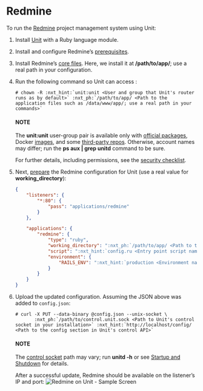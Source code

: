 # Redmine

To run the [Redmine](https://www.redmine.org) project management system using
Unit:

1. Install [Unit](../installation.md#installation-precomp-pkgs) with a Ruby language module.
2. Install and configure Redmine’s [prerequisites](https://www.redmine.org/projects/redmine/wiki/RedmineInstall#Installation-procedure).
3. Install Redmine’s [core files](https://www.redmine.org/projects/redmine/wiki/RedmineInstall#Step-1-Redmine-application).  Here, we install it at **/path/to/app/**; use
   a real path in your configuration.
4. Run the following command so Unit can access :
   ```console
   # chown -R :nxt_hint:`unit:unit <User and group that Unit's router runs as by default>` :nxt_ph:`/path/to/app/ <Path to the application files such as /data/www/app/; use a real path in your commands>`
   ```

   #### NOTE
   The **unit:unit** user-group pair is available only with [official
   packages](../installation.md#installation-precomp-pkgs), Docker [images](../installation.md#installation-docker), and some [third-party repos](../installation.md#installation-community-repos).  Otherwise, account names may differ; run
   the **ps aux | grep unitd** command to be sure.

   For further details, including permissions, see the [security checklist](security.md#security-apps).
5. Next, [prepare](../configuration.md#configuration-ruby) the Redmine configuration for Unit
   (use a real value for **working_directory**):
   ```json
   {
       "listeners": {
           "*:80": {
               "pass": "applications/redmine"
           }
       },

       "applications": {
           "redmine": {
               "type": "ruby",
               "working_directory": ":nxt_ph:`/path/to/app/ <Path to the application directory; use a real path in your configuration>`",
               "script": ":nxt_hint:`config.ru <Entry point script name, including the file name extension>`",
               "environment": {
                   "RAILS_ENV": ":nxt_hint:`production <Environment name in the Redmine configuration file>`"
               }
           }
       }
   }
   ```
6. Upload the updated configuration.  Assuming the JSON above was added to
   `config.json`:
   ```console
   # curl -X PUT --data-binary @config.json --unix-socket \
          :nxt_ph:`/path/to/control.unit.sock <Path to Unit's control socket in your installation>` :nxt_hint:`http://localhost/config/ <Path to the config section in Unit's control API>`
   ```

   #### NOTE
   The [control socket](../controlapi.md#configuration-socket) path may vary; run
   **unitd -h** or see [Startup and Shutdown](source.md#source-startup) for details.

   After a successful update, Redmine should be available on the listener’s IP
   and port:
   ![Redmine on Unit - Sample Screen](images/redmine.png)
